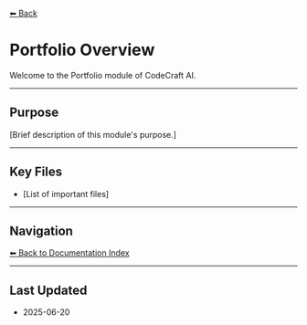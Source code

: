 [⬅ Back](../index.md)

# Portfolio Overview

Welcome to the Portfolio module of CodeCraft AI.

---

## Purpose

[Brief description of this module's purpose.]

---

## Key Files

- [List of important files]

---

## Navigation

[⬅ Back to Documentation Index](../index.md)

---

## Last Updated

- 2025-06-20
